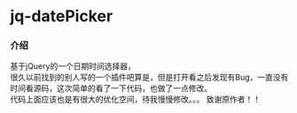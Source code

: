 # jq-datePicker
### 介绍
基于jQuery的一个日期时间选择器，   
很久以前找到的别人写的一个插件吧算是，但是打开看之后发现有Bug，一直没有时间看源码，这次简单的看了一下代码，也做了一点修改。   
代码上面应该也是有很大的优化空间，待我慢慢修改。。。
致谢原作者！！
